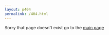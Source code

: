 ```yaml
---
layout: p404
permalink: /404.html
---
```


Sorry that page doesn't exist go to the [main page ](/)

